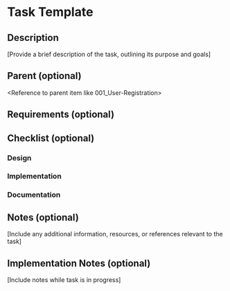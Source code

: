 # Task Template

## Description

[Provide a brief description of the task, outlining its purpose and goals]

## Parent (optional)
<Reference to parent item like 001_User-Registration>

## Requirements (optional)

## Checklist (optional)

### Design

### Implementation

### Documentation

## Notes (optional)

[Include any additional information, resources, or references relevant to the task]

## Implementation Notes (optional)

[Include notes while task is in progress]

